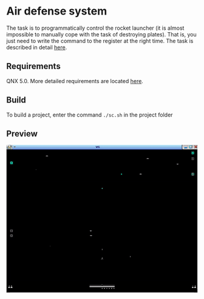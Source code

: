 # Air defense system
The task is to programmatically control the rocket launcher (it is almost impossible to manually cope with the task of destroying plates). That is, you just need to write the command to the register at the right time.
The task is described in detail [here](./Lab%204.pdf).
## Requirements
QNX 5.0. 
More detailed requirements are located [here](http://cyber.sibsutis.ru:82/ОСРВ/QNX650/!_readme.txt).
## Build
To build a project, enter the command `./sc.sh` in the project folder
## Preview
<img src="output.gif" width="700" />
